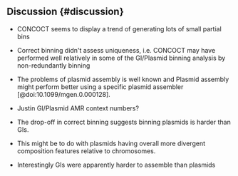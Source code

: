 ## Discussion {#discussion}

- CONCOCT seems to display a trend of generating lots of small partial bins

- Correct binning didn't assess uniqueness, i.e. CONCOCT may have performed well relatively in some of the GI/Plasmid binning analysis by non-redundantly binning

- The problems of plasmid assembly is well known and Plasmid assembly might perform better using a specific plasmid assembler [@doi:10.1099/mgen.0.000128].

- Justin GI/Plasmid AMR context numbers?

- The drop-off in correct binning suggests binning plasmids is harder than GIs.

- This might be to do with plasmids having overall more divergent composition features relative to chromosomes.

- Interestingly GIs were apparently harder to assemble than plasmids
